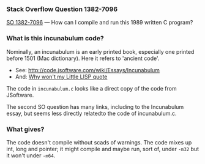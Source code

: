 ### Stack Overflow Question 1382-7096

[SO 1382-7096](https://stackoverflow.com/q/13827096) &mdash;
How can I compile and run this 1989 written C program?

### What is this incunabulum code?

Nominally, an incunabulum is an early printed book, especially one
printed before 1501 (Mac dictionary).
Here it refers to 'ancient code'.

* See: http://code.jsoftware.com/wiki/Essays/Incunabulum
* And: [Why won't my Little LISP quote](https://stackoverflow.com/questions/18096456)

The code in `incunabulum.c` looks like a direct copy of the code from
JSoftware.

The second SO question has many links, including to the Incunabulum
essay, but seems less directly relatedto the code of incunabulum.c.

### What gives?

The code doesn't compile without scads of warnings.
The code mixes up int, long and pointer; it might compile and maybe run,
sort of, under `-m32` but it won't under `-m64`.

